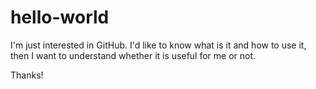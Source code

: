 # hello-world

I'm just interested in GitHub. I'd like to know what is it and how to use it, then I want to understand whether it is useful for me or not.

Thanks!
